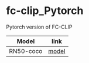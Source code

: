 # fc-clip_Pytorch
Pytorch version of FC-CLIP 

| Model | link | 
|-------|-------|
| RN50-coco  |  [model](https://pan.baidu.com/s/16YWBCCkYuhBt148rGp9MkA?pwd=dwi9)  | 
